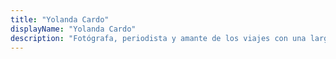 ```yaml
---
title: "Yolanda Cardo"
displayName: "Yolanda Cardo"
description: "Fotógrafa, periodista y amante de los viajes con una larga trayectoria periodística. La podéis leer en Etheria Magazine y en otros medios de comunicación."
---
```



